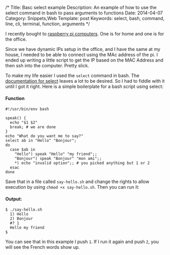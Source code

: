 /*
Title: Basc select example
Description: An example of how to use the select command in bash to pass arguments to functions
Date: 2014-04-07
Category: Snippets,Web
Template: post
Keywords: select, bash, command, line, cli, terminal, function, arguments
*/

I recently bought to [raspberry pi computers](http://raspberrypi.org). One is for home and one is for the office.

Since we have dynamic IPs setup in the office, and I have the same at my house, I needed to be able to connect using the MAc address of the pi. I ended up writing a little script to get the IP based on the MAC Address and then ssh into the computer. Pretty slick.

To make my life easier I used the `select` command in bash. The [documentation for select](http://www.gnu.org/software/bash/manual/bashref.html#Conditional-Constructs) leaves a lot to be desired. So I had to fiddle with it until I got it right. Here is a simple boilerplate for a bash script using select:

#### Function

```shell
#!/usr/bin/env bash

speak() {
  echo "$1 $2"
  break; # we are done
}
echo "What do you want me to say?"
select ab in "Hello" "Bonjour";
do
  case $ab in
    "Hello") speak "Hello" "my friend";;
    "Bonjour") speak "Bonjour" "mon ami";;
    *) echo "invalid option";; # you picked anything but 1 or 2
  esac
done
```

Save that in a file called `say-hello.sh` and change the rights to allow execution by using `chmod +x say-hello.sh`. Then you can run it:

#### Output:

```
$ ./say-hello.sh
  1) Hello
  2) Bonjour
  #? 1
  Hello my friend
$
```

You can see that in this example I push `1`. If I run it again and push `2`, you will see the French words show up.
